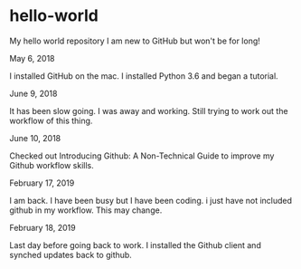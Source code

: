 # hello-world
My hello world repository 
I am new to GitHub but won't be for long!

May 6, 2018

I installed GitHub on the mac. I installed Python 3.6 and began a tutorial.

June 9, 2018

It has been slow going. I was away and working.
Still trying to work out the workflow of this thing.

June 10, 2018

Checked out Introducing Github: A Non-Technical Guide to improve my Github workflow skills.

February 17, 2019

I am back. I have been busy but I have been coding. i just have not included github in my workflow.  This may change.

February 18, 2019

Last day before going back to work. I installed the Github client and synched updates back to github.

